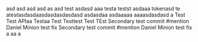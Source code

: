 asd
asd
asd
asd
as
asd
test
asdasd
aaa
testa
testst
asdaaa
tokenasd
te
atestasdasdaasdasdasdasdasd
asdasdaa
asdaaaaa
aaaasdasdasd
a
Test Test APIaa
Testaa
Test
Testtest
Test
TEst
Secondary test commit #mention Daniel Minion test fix
Secondary test commit #mention Daniel Minion test fix
a
aa
a

